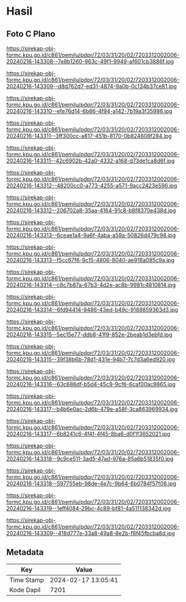# Hasil

## Foto C Plano

https://sirekap-obj-formc.kpu.go.id/c861/pemilu/pdpr/72/03/31/20/02/7203312002006-20240216-143308--7e8b1260-963c-49f1-9949-af601cb3886f.jpg

https://sirekap-obj-formc.kpu.go.id/c861/pemilu/pdpr/72/03/31/20/02/7203312002006-20240216-143309--d8d762d7-ed31-4874-9a0b-0c134b37ce81.jpg

https://sirekap-obj-formc.kpu.go.id/c861/pemilu/pdpr/72/03/31/20/02/7203312002006-20240216-143310--efe76d14-6b86-4f94-a142-7b19a3f35986.jpg

https://sirekap-obj-formc.kpu.go.id/c861/pemilu/pdpr/72/03/31/20/02/7203312002006-20240216-143311--3ff300cc-a817-451b-8170-0b824608f284.jpg

https://sirekap-obj-formc.kpu.go.id/c861/pemilu/pdpr/72/03/31/20/02/7203312002006-20240216-143311--42c6902b-42a0-4332-a168-d73de1ca8d6f.jpg

https://sirekap-obj-formc.kpu.go.id/c861/pemilu/pdpr/72/03/31/20/02/7203312002006-20240216-143312--48200cc0-a773-4255-a571-9acc2423e596.jpg

https://sirekap-obj-formc.kpu.go.id/c861/pemilu/pdpr/72/03/31/20/02/7203312002006-20240216-143312--206702a8-35aa-4164-91c8-b8f8370e438d.jpg

https://sirekap-obj-formc.kpu.go.id/c861/pemilu/pdpr/72/03/31/20/02/7203312002006-20240216-143313--6ceae1a4-9a6f-4aba-a59a-50826d479c98.jpg

https://sirekap-obj-formc.kpu.go.id/c861/pemilu/pdpr/72/03/31/20/02/7203312002006-20240216-143313--f5cc67f6-9c15-4806-8040-ae918a085c9a.jpg

https://sirekap-obj-formc.kpu.go.id/c861/pemilu/pdpr/72/03/31/20/02/7203312002006-20240216-143314--c8c7b87a-67b3-4d2e-ac8b-9981c4810814.jpg

https://sirekap-obj-formc.kpu.go.id/c861/pemilu/pdpr/72/03/31/20/02/7203312002006-20240216-143314--6fd94414-9486-43ed-b49c-9188859363d3.jpg

https://sirekap-obj-formc.kpu.go.id/c861/pemilu/pdpr/72/03/31/20/02/7203312002006-20240216-143315--5ec15e77-ddb8-41f9-852e-2beab1d3ebfd.jpg

https://sirekap-obj-formc.kpu.go.id/c861/pemilu/pdpr/72/03/31/20/02/7203312002006-20240216-143315--39f38b6b-78d1-431e-94b7-7c7d3a6ed920.jpg

https://sirekap-obj-formc.kpu.go.id/c861/pemilu/pdpr/72/03/31/20/02/7203312002006-20240216-143316--63c686df-b5d4-45c9-9cf6-6caf00ac9865.jpg

https://sirekap-obj-formc.kpu.go.id/c861/pemilu/pdpr/72/03/31/20/02/7203312002006-20240216-143317--b4b6e0ac-2d6b-479e-a58f-3ca863969934.jpg

https://sirekap-obj-formc.kpu.go.id/c861/pemilu/pdpr/72/03/31/20/02/7203312002006-20240216-143317--6b8241c6-4f4f-4f45-8ba6-d0f1f3652021.jpg

https://sirekap-obj-formc.kpu.go.id/c861/pemilu/pdpr/72/03/31/20/02/7203312002006-20240216-143318--9c9ce511-3ad5-47ad-976a-85a6b51835f0.jpg

https://sirekap-obj-formc.kpu.go.id/c861/pemilu/pdpr/72/03/31/20/02/7203312002006-20240216-143318--597755eb-98de-4e7c-9b64-6b0784f57f08.jpg

https://sirekap-obj-formc.kpu.go.id/c861/pemilu/pdpr/72/03/31/20/02/7203312002006-20240216-143319--1eff4084-29bc-4c89-bf81-4a511138342d.jpg

https://sirekap-obj-formc.kpu.go.id/c861/pemilu/pdpr/72/03/31/20/02/7203312002006-20240216-143309--418d777a-33a8-49a8-8e2b-f8f45fbcba8d.jpg


## Metadata

| Key        | Value               |
| ---------- | ------------------- |
| Time Stamp | 2024-02-17 13:05:41 |
| Kode Dapil | 7201                |



